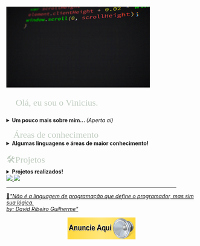 <html><head>

<p align= "left">
<img src="PerfilGif.gif" width="380" heigth="270">
</p>


<font face="Bahnschrift Condensed" size="5" color="#C1CDC1">
<p align="left">
&#x1F920; Olá, eu sou o Vinicius. 
</p></font>
<details> 
<summary> <b>Um pouco mais sobre mim... </b><i>(Aperta aí)</i> </summary>
&#x1F4BB;Técnico em Informática formado no Colégio SATC <br> 
&#x1F4BB;Cursando engenharida computação na UNISATC <br> 
&#x1F575;Estagiário na empresa <a href = "https://www.agpr5.com/">AGPR5 +20</a> <br>
&#x1F5FA;Cricíuma-SC	

<br>

&#x1F4F2;Me segue no instagram!
 <p align="left">
 <a href="https://www.instagram.com/vinidamiani_/?hl=pt-br"> <img src="logoinsta.png" width="40" heigth="40"> </a> </p>
</details>

<br>
<font face="Bahnschrift Condensed" size="5" color="#C1CDC1">
&#x1F4D6;Áreas de conhecimento
</font>
<details>
<summary> <b>Algumas linguagens e áreas de maior conhecimento!</b></summary>
&#x1F4BB;C++ voltado para parte de Arduino;<br>
&#x1F4BB;C# Desktop;<br>
&#x1F4BB;Visual Basic - VB Desktop;<br>
&#x1F4BB;Linguagem de Consulta Estrutural - SQL; <br>
&#x1F4BB;Internet das Coisas - IoT; <br>
&#x1F4BB;Eletrônica básica; <br>
&#x1F4BB;Elétrica básica; <br>
</details>

<br>

<font face="Bahnschrift Condensed" size="5" color="#C1CDC1">
&#X1F6E0;Projetos
</font>
<details>
<summary> <b>Projetos realizados!</b></summary>
Esses projetos foram realizados em duplas, tendo como parceiro meu colega <a href="https://github.com/victorbonomi16">Victor Bonomi.</a> <br>
&#x1F4CC;Bem Saude - Um app mobile voltado para área da saúde, sendo possível calcular seu IMC e em seguida lhe recomendando uma sequência de exercícios; <i>Realizado durante o curso Técnico de Informática</i><br>
<br>
&#x1F4CC;Falling the Grotto - Um game baseado no Hill Climb Race, com intuito de gerar entretenimento para jogador; <i>Realizado durante o curso Técnico de Informática</i><br>
<br>
&#x1F4CC;Smart House Dog - Uma comodidade para o dono e um conforto para seu cãozinho. Esse projeto(TCC) foi desenvolvido para as pessoas que possuem uma rotina atarefa e como consequência deixam seu cãozinho com excesso de comida em seus recipientes. Pensando nisso a SmartHouse Dog é uma casa de cachorro e  tem como vantagem a alimentação(Agua e Ração) de forma automática, sendo determinada um horário através de seu SmartPhone. <i>Realizado durante o curso Técnico de Informática</i>
</details>

 <div align="lef">
  <a href="https://github.com/ViniciusDamiani">
  <img height="120em" src="https://github-readme-stats.vercel.app/api?username=ViniciusDamiani&show_icons=true&theme=dark&include_all_commits=true&count_private=true"/>
  <img height="120em" src="https://github-readme-stats.vercel.app/api/top-langs/?username=ViniciusDamiani&layout=compact&langs_count=7&theme=dark"/>
</div>

<hr size="4" width="450" color="#0E0B16">

&#x1F4D6;<i>"Não é a linguagem de programação que define o programador, mas sim sua lógica.<br> 
by: David Ribeiro Guilherme"</i> 

<p align = "center">
<a href = "https://api.whatsapp.com/send?phone=5548996301654&text=Vinicius%20Damiani"><img src="Anuncio.gif" width="180" heigth="100">
</p>
</body></html>
